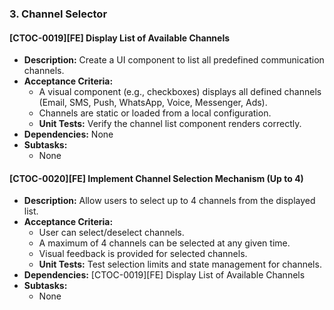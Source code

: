 ### 3. Channel Selector

#### [CTOC-0019][FE] Display List of Available Channels
- **Description:** Create a UI component to list all predefined communication channels.
- **Acceptance Criteria:**
    - A visual component (e.g., checkboxes) displays all defined channels (Email, SMS, Push, WhatsApp, Voice, Messenger, Ads).
    - Channels are static or loaded from a local configuration.
    - **Unit Tests:** Verify the channel list component renders correctly.
- **Dependencies:** None
- **Subtasks:**
    - None

#### [CTOC-0020][FE] Implement Channel Selection Mechanism (Up to 4)
- **Description:** Allow users to select up to 4 channels from the displayed list.
- **Acceptance Criteria:**
    - User can select/deselect channels.
    - A maximum of 4 channels can be selected at any given time.
    - Visual feedback is provided for selected channels.
    - **Unit Tests:** Test selection limits and state management for channels.
- **Dependencies:** [CTOC-0019][FE] Display List of Available Channels
- **Subtasks:**
    - None

